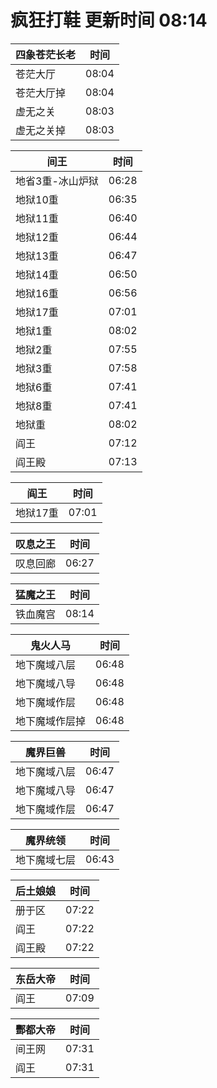 # 疯狂打鞋 更新时间 08:14

| 四象苍茫长老   | 时间    |
|--------|-------|
| 苍茫大厅 | 08:04 |
| 苍茫大厅掉 | 08:04 |
| 虚无之关 | 08:03 |
| 虚无之关掉 | 08:03 |

| 间王   | 时间    |
|--------|-------|
| 地省3重-冰山炉狱 | 06:28 |
| 地狱10重 | 06:35 |
| 地狱11重 | 06:40 |
| 地狱12重 | 06:44 |
| 地狱13重 | 06:47 |
| 地狱14重 | 06:50 |
| 地狱16重 | 06:56 |
| 地狱17重 | 07:01 |
| 地狱1重 | 08:02 |
| 地狱2重 | 07:55 |
| 地狱3重 | 07:58 |
| 地狱6重 | 07:41 |
| 地狱8重 | 07:41 |
| 地狱重 | 08:02 |
| 阎王 | 07:12 |
| 阎王殿 | 07:13 |

| 阎王   | 时间    |
|--------|-------|
| 地狱17重 | 07:01 |

| 叹息之王   | 时间    |
|--------|-------|
| 叹息回廊 | 06:27 |

| 猛魔之王   | 时间    |
|--------|-------|
| 铁血魔宫 | 08:14 |

| 鬼火人马   | 时间    |
|--------|-------|
| 地下魔域八层 | 06:48 |
| 地下魔域八导 | 06:48 |
| 地下魔域作层 | 06:48 |
| 地下魔域作层掉 | 06:48 |

| 魔界巨兽   | 时间    |
|--------|-------|
| 地下魔域八层 | 06:47 |
| 地下魔域八导 | 06:47 |
| 地下魔域作层 | 06:47 |

| 魔界统领   | 时间    |
|--------|-------|
| 地下魔域七层 | 06:43 |

| 后土娘娘   | 时间    |
|--------|-------|
| 册于区 | 07:22 |
| 阎王 | 07:22 |
| 阎王殿 | 07:22 |

| 东岳大帝   | 时间    |
|--------|-------|
| 阎王 | 07:09 |

| 酆都大帝   | 时间    |
|--------|-------|
| 间王网 | 07:31 |
| 阎王 | 07:31 |